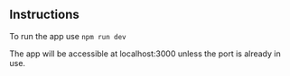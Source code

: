 ## Instructions

To run the app use `npm run dev`

The app will be accessible at localhost:3000 unless the port is already in use.

